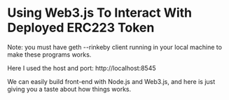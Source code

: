# Using Web3.js To Interact With Deployed ERC223 Token

Note: you must have geth --rinkeby client running in your local machine to make these programs works.

Here I used the host and port: http://localhost:8545

We can easily build front-end with Node.js and Web3.js, and here is just giving you a taste about how things works.
